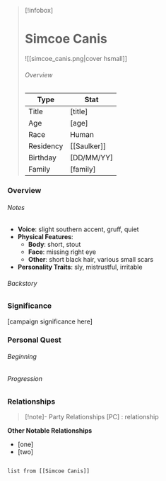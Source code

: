 > [!infobox]
> # Simcoe Canis
> ![[simcoe_canis.png|cover hsmall]]
> ###### Overview
> | Type | Stat |
> | ---- | ---- |
> | Title | [title] |
> | Age | [age] |
> | Race | Human |
> | Residency | [[Saulker]] |
> | Birthday | [DD/MM/YY] |
> | Family | [family] |

### Overview
###### Notes
- **Voice**: slight southern accent, gruff, quiet 
- **Physical Features**: 
	- **Body**: short, stout 
	- **Face**: missing right eye
	- **Other**:  short black hair, various small scars
- **Personality Traits**: sly, mistrustful, irritable

###### Backstory

### Significance
[campaign significance here]

### Personal Quest
###### Beginning
###### Progression

### Relationships
> [!note]- Party Relationships
> [PC] : relationship

**Other Notable Relationships**
- [one]
- [two]

```dataview

list from [[Simcoe Canis]]

```